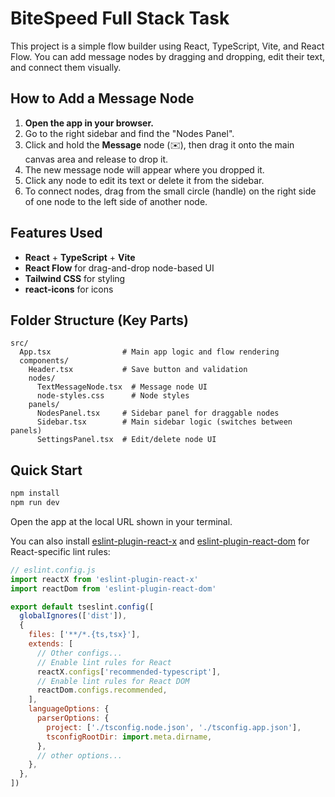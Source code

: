 
# BiteSpeed Full Stack Task

This project is a simple flow builder using React, TypeScript, Vite, and React Flow. You can add message nodes by dragging and dropping, edit their text, and connect them visually.

## How to Add a Message Node


1. **Open the app in your browser.**
2. Go to the right sidebar and find the "Nodes Panel".
3. Click and hold the **Message** node (✉️), then drag it onto the main canvas area and release to drop it.
4. The new message node will appear where you dropped it.
5. Click any node to edit its text or delete it from the sidebar.
6. To connect nodes, drag from the small circle (handle) on the right side of one node to the left side of another node.

## Features Used

- **React** + **TypeScript** + **Vite**
- **React Flow** for drag-and-drop node-based UI
- **Tailwind CSS** for styling
- **react-icons** for icons

## Folder Structure (Key Parts)

```
src/
  App.tsx                # Main app logic and flow rendering
  components/
    Header.tsx           # Save button and validation
    nodes/
      TextMessageNode.tsx  # Message node UI
      node-styles.css      # Node styles
    panels/
      NodesPanel.tsx     # Sidebar panel for draggable nodes
      Sidebar.tsx        # Main sidebar logic (switches between panels)
      SettingsPanel.tsx  # Edit/delete node UI
```

## Quick Start

```bash
npm install
npm run dev
```

Open the app at the local URL shown in your terminal.

You can also install [eslint-plugin-react-x](https://github.com/Rel1cx/eslint-react/tree/main/packages/plugins/eslint-plugin-react-x) and [eslint-plugin-react-dom](https://github.com/Rel1cx/eslint-react/tree/main/packages/plugins/eslint-plugin-react-dom) for React-specific lint rules:

```js
// eslint.config.js
import reactX from 'eslint-plugin-react-x'
import reactDom from 'eslint-plugin-react-dom'

export default tseslint.config([
  globalIgnores(['dist']),
  {
    files: ['**/*.{ts,tsx}'],
    extends: [
      // Other configs...
      // Enable lint rules for React
      reactX.configs['recommended-typescript'],
      // Enable lint rules for React DOM
      reactDom.configs.recommended,
    ],
    languageOptions: {
      parserOptions: {
        project: ['./tsconfig.node.json', './tsconfig.app.json'],
        tsconfigRootDir: import.meta.dirname,
      },
      // other options...
    },
  },
])
```
